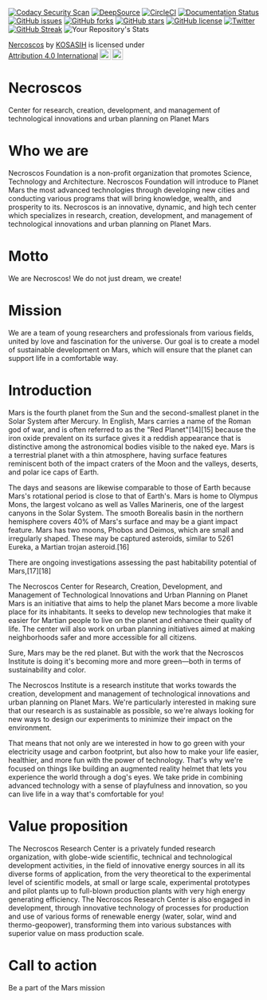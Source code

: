 [![Codacy Security Scan](https://github.com/KOSASIH/Necroscos/actions/workflows/codacy.yml/badge.svg?branch=main)](https://github.com/KOSASIH/Necroscos/actions/workflows/codacy.yml)
[![DeepSource](https://deepsource.io/gh/KOSASIH/Necroscos.svg/?label=active+issues&show_trend=true&token=Pg9VaGfDckJDFE5sEp_R6dMb)](https://deepsource.io/gh/KOSASIH/Necroscos/?ref=repository-badge)
[![CircleCI](https://circleci.com/gh/KOSASIH/Necroscos/tree/main.svg?style=svg)](https://circleci.com/gh/KOSASIH/Necroscos/tree/main)
[![Documentation Status](https://readthedocs.org/projects/necroscos/badge/?version=latest)](https://necroscos.readthedocs.io/en/latest/?badge=latest)
[![GitHub issues](https://img.shields.io/github/issues/KOSASIH/Necroscos)](https://github.com/KOSASIH/Necroscos/issues)
[![GitHub forks](https://img.shields.io/github/forks/KOSASIH/Necroscos)](https://github.com/KOSASIH/Necroscos/network)
[![GitHub stars](https://img.shields.io/github/stars/KOSASIH/Necroscos)](https://github.com/KOSASIH/Necroscos/stargazers)
[![GitHub license](https://img.shields.io/github/license/KOSASIH/Necroscos)](https://github.com/KOSASIH/Necroscos/blob/main/LICENSE)
[![Twitter](https://img.shields.io/twitter/url?style=social&url=https%3A%2F%2Fmobile.twitter.com%2FKosasihg88G)](https://twitter.com/intent/tweet?text=Wow:&url=https%3A%2F%2Fgithub.com%2FKOSASIH%2FNecroscos)
[![GitHub Streak](http://github-readme-streak-stats.herokuapp.com?user=KOSASIH&date_format=M%20j%5B%2C%20Y%5D)](https://git.io/streak-stats)
![Your Repository's Stats](https://github-readme-stats.vercel.app/api?username=KOSASIH&show_icons=true)
<p xmlns:cc="http://creativecommons.org/ns#" xmlns:dct="http://purl.org/dc/terms/"><a property="dct:title" rel="cc:attributionURL" href="https://github.com/KOSASIH/Necroscos">Nercoscos</a> by <a rel="cc:attributionURL dct:creator" property="cc:attributionName" href="https://github.com/KOSASIH">KOSASIH</a> is licensed under <a href="http://creativecommons.org/licenses/by/4.0/?ref=chooser-v1" target="_blank" rel="license noopener noreferrer" style="display:inline-block;">Attribution 4.0 International<img style="height:22px!important;margin-left:3px;vertical-align:text-bottom;" src="https://mirrors.creativecommons.org/presskit/icons/cc.svg?ref=chooser-v1"><img style="height:22px!important;margin-left:3px;vertical-align:text-bottom;" src="https://mirrors.creativecommons.org/presskit/icons/by.svg?ref=chooser-v1"></a></p>

# Necroscos
Center for research, creation, development, and management of technological innovations and urban planning on Planet Mars

#  Who we are
Necroscos Foundation is a non-profit organization that promotes Science, Technology and Architecture. Necroscos Foundation will introduce to Planet Mars the most advanced technologies through developing new cities and conducting various programs that will bring knowledge, wealth, and prosperity to its.
Necroscos is an innovative, dynamic, and high tech center which specializes in research, creation, development, and management of technological innovations and urban planning on Planet Mars.  

# Motto
We are Necroscos! We do not just dream, we create!

# Mission
We are a team of young researchers and professionals from various fields, united by love and fascination for the universe. Our goal is to create a model of sustainable development on Mars, which will ensure that the planet can support life in a comfortable way.

# Introduction
Mars is the fourth planet from the Sun and the second-smallest planet in the Solar System after Mercury. In English, Mars carries a name of the Roman god of war, and is often referred to as the "Red Planet"[14][15] because the iron oxide prevalent on its surface gives it a reddish appearance that is distinctive among the astronomical bodies visible to the naked eye. Mars is a terrestrial planet with a thin atmosphere, having surface features reminiscent both of the impact craters of the Moon and the valleys, deserts, and polar ice caps of Earth.

The days and seasons are likewise comparable to those of Earth because Mars's rotational period is close to that of Earth's. Mars is home to Olympus Mons, the largest volcano as well as Valles Marineris, one of the largest canyons in the Solar System. The smooth Borealis basin in the northern hemisphere covers 40% of Mars's surface and may be a giant impact feature. Mars has two moons, Phobos and Deimos, which are small and irregularly shaped. These may be captured asteroids, similar to 5261 Eureka, a Martian trojan asteroid.[16]

There are ongoing investigations assessing the past habitability potential of Mars,[17][18]

The Necroscos Center for Research, Creation, Development, and Management of Technological Innovations and Urban Planning on Planet Mars is an initiative that aims to help the planet Mars become a more livable place for its inhabitants. It seeks to develop new technologies that make it easier for Martian people to live on the planet and enhance their quality of life. The center will also work on urban planning initiatives aimed at making neighborhoods safer and more accessible for all citizens.

Sure, Mars may be the red planet. But with the work that the Necroscos Institute is doing it's becoming more and more green—both in terms of sustainability and color.

The Necroscos Institute is a research institute that works towards the creation, development and management of technological innovations and urban planning on Planet Mars. We're particularly interested in making sure that our research is as sustainable as possible, so we're always looking for new ways to design our experiments to minimize their impact on the environment.

That means that not only are we interested in how to go green with your electricity usage and carbon footprint, but also how to make your life easier, healthier, and more fun with the power of technology. That's why we're focused on things like building an augmented reality helmet that lets you experience the world through a dog's eyes. We take pride in combining advanced technology with a sense of playfulness and innovation, so you can live life in a way that's comfortable for you!

# Value proposition 
The Necroscos Research Center is a privately funded research organization, with globe-wide scientific, technical and technological development activities, in the field of innovative energy sources in all its diverse forms of application, from the very theoretical to the experimental level of scientific models, at small or large scale, experimental prototypes and pilot plants up to full-blown production plants with very high energy generating efficiency. The Necroscos Research Center is also engaged in development, through innovative technology of processes for production and use of various forms of renewable energy (water, solar, wind and thermo-geopower), transforming them into various substances with superior value on mass production scale. 

# Call to action
Be a part of the Mars mission
